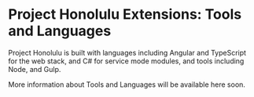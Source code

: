 # Project Honolulu Extensions: Tools and Languages

Project Honolulu is built with languages including Angular and TypeScript for the web stack, and C# for service mode modules, and tools including Node, and Gulp.

More information about Tools and Languages will be available here soon.